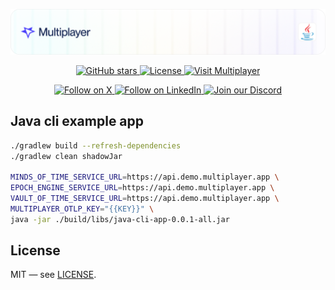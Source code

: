 ![Description](./docs/img/header-java.png)

<div align="center">
<a href="https://github.com/multiplayer-app/multiplayer-session-recorder-java">
  <img src="https://img.shields.io/github/stars/multiplayer-app/multiplayer-session-recorder-java.svg?style=social&label=Star&maxAge=2592000" alt="GitHub stars">
</a>
  <a href="https://github.com/multiplayer-app/multiplayer-session-recorder-java/blob/main/LICENSE">
    <img src="https://img.shields.io/github/license/multiplayer-app/multiplayer-session-recorder-java" alt="License">
  </a>
  <a href="https://multiplayer.app">
    <img src="https://img.shields.io/badge/Visit-multiplayer.app-blue" alt="Visit Multiplayer">
  </a>
  
</div>
<div>
  <p align="center">
    <a href="https://x.com/trymultiplayer">
      <img src="https://img.shields.io/badge/Follow%20on%20X-000000?style=for-the-badge&logo=x&logoColor=white" alt="Follow on X" />
    </a>
    <a href="https://www.linkedin.com/company/multiplayer-app/">
      <img src="https://img.shields.io/badge/Follow%20on%20LinkedIn-0077B5?style=for-the-badge&logo=linkedin&logoColor=white" alt="Follow on LinkedIn" />
    </a>
    <a href="https://discord.com/invite/q9K3mDzfrx">
      <img src="https://img.shields.io/badge/Join%20our%20Discord-5865F2?style=for-the-badge&logo=discord&logoColor=white" alt="Join our Discord" />
    </a>
  </p>
</div>

## Java cli example app

```bash
./gradlew build --refresh-dependencies
./gradlew clean shadowJar

MINDS_OF_TIME_SERVICE_URL=https://api.demo.multiplayer.app \
EPOCH_ENGINE_SERVICE_URL=https://api.demo.multiplayer.app \
VAULT_OF_TIME_SERVICE_URL=https://api.demo.multiplayer.app \
MULTIPLAYER_OTLP_KEY="{{KEY}}" \
java -jar ./build/libs/java-cli-app-0.0.1-all.jar
```

## License

MIT — see [LICENSE](./LICENSE).
